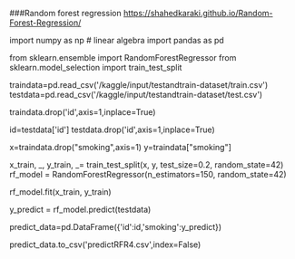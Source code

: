 ###Random forest regression
https://shahedkaraki.github.io/Random-Forest-Regression/


import numpy as np # linear algebra
import pandas as pd

from sklearn.ensemble import RandomForestRegressor
from sklearn.model_selection import train_test_split

traindata=pd.read_csv('/kaggle/input/testandtrain-dataset/train.csv')
testdata=pd.read_csv('/kaggle/input/testandtrain-dataset/test.csv')


traindata.drop('id',axis=1,inplace=True)

id=testdata['id']
testdata.drop('id',axis=1,inplace=True)


x=traindata.drop("smoking",axis=1)
y=traindata["smoking"]

x_train, _, y_train, _= train_test_split(x, y, test_size=0.2, random_state=42)
rf_model = RandomForestRegressor(n_estimators=150, random_state=42)

rf_model.fit(x_train, y_train)

y_predict = rf_model.predict(testdata)

predict_data=pd.DataFrame({'id':id,'smoking':y_predict})

predict_data.to_csv('predictRFR4.csv',index=False)
